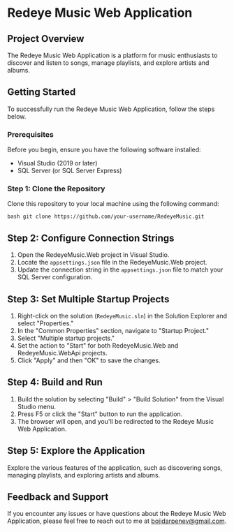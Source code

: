 # Redeye Music Web Application

## Project Overview
The Redeye Music Web Application is a platform for music enthusiasts to discover and listen to songs, manage playlists, and explore artists and albums.

## Getting Started
To successfully run the Redeye Music Web Application, follow the steps below.

### Prerequisites
Before you begin, ensure you have the following software installed:

- Visual Studio (2019 or later)
- SQL Server (or SQL Server Express)

### Step 1: Clone the Repository
Clone this repository to your local machine using the following command:

``bash
git clone https://github.com/your-username/RedeyeMusic.git``

## Step 2: Configure Connection Strings

1. Open the RedeyeMusic.Web project in Visual Studio.
2. Locate the `appsettings.json` file in the RedeyeMusic.Web project.
3. Update the connection string in the `appsettings.json` file to match your SQL Server configuration.

## Step 3: Set Multiple Startup Projects

1. Right-click on the solution (`RedeyeMusic.sln`) in the Solution Explorer and select "Properties."
2. In the "Common Properties" section, navigate to "Startup Project."
3. Select "Multiple startup projects."
4. Set the action to "Start" for both RedeyeMusic.Web and RedeyeMusic.WebApi projects.
5. Click "Apply" and then "OK" to save the changes.

## Step 4: Build and Run

1. Build the solution by selecting "Build" > "Build Solution" from the Visual Studio menu.
2. Press F5 or click the "Start" button to run the application.
3. The browser will open, and you'll be redirected to the Redeye Music Web Application.

## Step 5: Explore the Application

Explore the various features of the application, such as discovering songs, managing playlists, and exploring artists and albums.

## Feedback and Support

If you encounter any issues or have questions about the Redeye Music Web Application, please feel free to reach out to me at bojidarpenev@gmail.com.